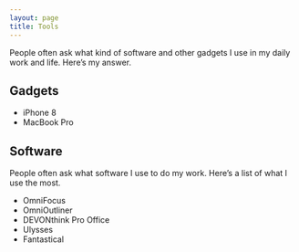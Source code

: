 ```yaml
---
layout: page
title: Tools
---
```


People often ask what kind of software and other gadgets I use in my daily work and life. Here’s my answer.

## Gadgets

* iPhone 8
* MacBook Pro

## Software

People often ask what software I use to do my work. Here’s a list of what I use the most.

* OmniFocus
* OmniOutliner
* DEVONthink Pro Office
* Ulysses
* Fantastical
